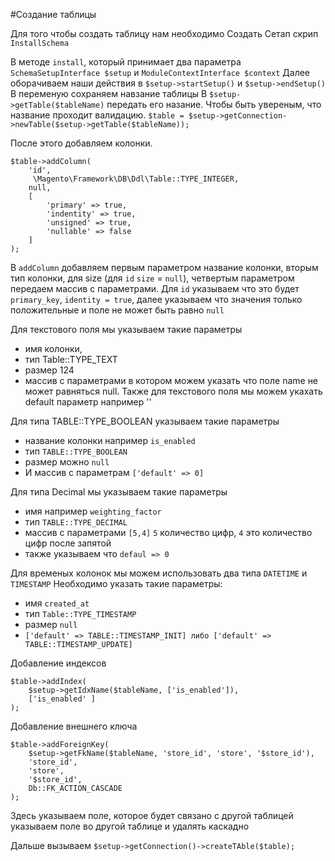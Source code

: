 #Создание таблицы

Для того чтобы создать таблицу нам необходимо Создать Сетап скрип `InstallSchema`

В методе `install`, который принимает два параметра` SchemaSetupInterface $setup` и `ModuleContextInterface $context`
Далее оборачиваем наши действия в `$setup->startSetup()` и `$setup->endSetup()`
В переменую сохраняем навзание таблицы
В `$setup->getTable($tableName)` передать его назание. Чтобы быть увереным, что название проходит валидацию.
`$table = $setup->getConnection->newTable($setup->getTable($tableName));`

После этого добавляем колонки.

````
$table->addColumn(
    'id',
     \Magento\Framework\DB\Ddl\Table::TYPE_INTEGER,
    null, 
    [
        'primary' => true, 
        'indentity' => true, 
        'unsigned' => true, 
        'nullable' => false
    ]
);
````
В `addColumn` добавляем первым параметром название колонки, вторым тип колонки, для size (для `id` `size` = `null`), четвертым параметром передаем массив с параметрами.
Для `id`  указываем что это будет `primary_key`, `identity = true`, далее указываем что значения только положительные и поле не может быть равно `null`


Для текстового поля мы указываем такие параметры
- имя колонки,
- тип Table::TYPE_TEXT
- размер 124
- массив с параметрами в котором можем указать что поле name не может равняться null. Также для текстового поля мы можем укахать default параметр например ''

Для типа TABLE::TYPE_BOOLEAN указываем такие параметры
- название колонки например `is_enabled`
- тип `TABLE::TYPE_BOOLEAN`
- размер можно `null`
- И массив с параметрам `['default' => 0]`

Для типа Decimal мы указываем такие параметры
- имя например `weighting_factor`
- тип `TABLE::TYPE_DECIMAL`
- массив с параметрами `[5,4]` `5` количество цифр, `4` это количество цифр после запятой
- также указываем что `defaul => 0`

Для временых колонок мы можем использовать два типа `DATETIME` и `TIMESTAMP`
Необходимо указать такие параметры:
- имя `created_at`
- тип `Table::TYPE_TIMESTAMP`
- размер `null`
- `['default' => TABLE::TIMESTAMP_INIT] либо ['default' => TABLE::TIMESTAMP_UPDATE]`


Добавление индексов

````
$table->addIndex(
    $setup->getIdxName($tableName, ['is_enabled']),
    ['is_enabled' ]
);
````

Добавление внешнего ключа
````
$table->addForeignKey(
    $setup->getFkName($tableName, 'store_id', 'store', '$store_id'),
    'store_id', 
    'store', 
    '$store_id', 
    Db::FK_ACTION_CASCADE
);
````
Здесь указываем поле, которое будет связано с другой таблицей указываем поле во другой таблице и удалять каскадно

Дальше вызываем `$setup->getConnection()->createTAble($table);`
